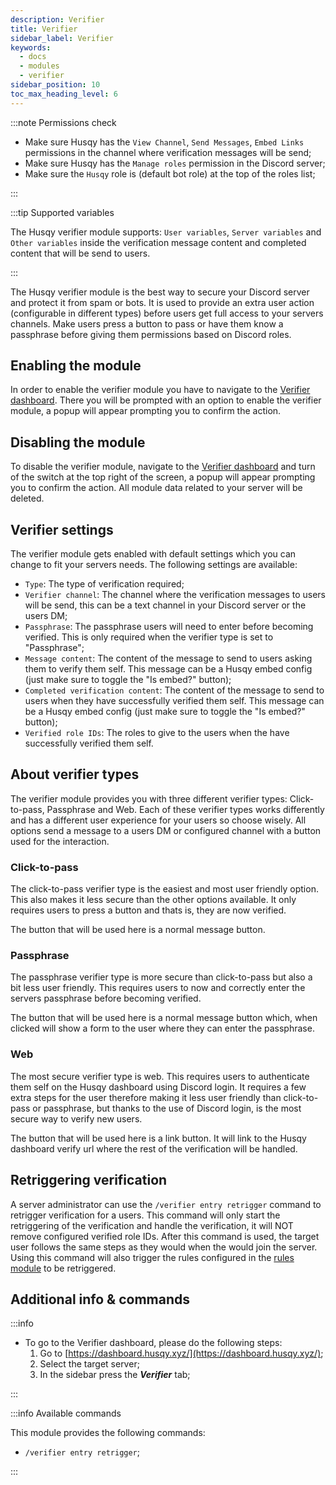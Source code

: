 ```yaml
---
description: Verifier
title: Verifier
sidebar_label: Verifier
keywords:
  - docs
  - modules
  - verifier
sidebar_position: 10
toc_max_heading_level: 6
---
```


:::note Permissions check

- Make sure Husqy has the `View Channel`, `Send Messages`, `Embed Links` permissions in the channel where verification messages will be send;
- Make sure Husqy has the `Manage roles` permission in the Discord server;
- Make sure the `Husqy` role is (default bot role) at the top of the roles list;

:::

:::tip Supported variables

The Husqy verifier module supports: `User variables`, `Server variables` and `Other variables` inside the verification message content and completed content that will be send to users.

:::

The Husqy verifier module is the best way to secure your Discord server and protect it from spam or bots. It is used to provide an extra user action (configurable in different types) before users get full access to your servers channels. Make users press a button to pass or have them know a passphrase before giving them permissions based on Discord roles.

## Enabling the module

In order to enable the verifier module you have to navigate to the [Verifier dashboard](#additional-info--commands). There you will be prompted with an option to enable the verifier module, a popup will appear prompting you to confirm the action.

## Disabling the module

To disable the verifier module, navigate to the [Verifier dashboard](#additional-info--commands) and turn of the switch at the top right of the screen, a popup will appear prompting you to confirm the action. All module data related to your server will be deleted.

## Verifier settings

The verifier module gets enabled with default settings which you can change to fit your servers needs. The following settings are available:

- `Type`: The type of verification required;
- `Verifier channel`: The channel where the verification messages to users will be send, this can be a text channel in your Discord server or the users DM;
- `Passphrase`: The passphrase users will need to enter before becoming verified. This is only required when the verifier type is set to "Passphrase";
- `Message content`: The content of the message to send to users asking them to verify them self. This message can be a Husqy embed config (just make sure to toggle the "Is embed?" button);
- `Completed verification content`: The content of the message to send to users when they have successfully verified them self. This message can be a Husqy embed config (just make sure to toggle the "Is embed?" button);
- `Verified role IDs`: The roles to give to the users when the have successfully verified them self.

## About verifier types

The verifier module provides you with three different verifier types: Click-to-pass, Passphrase and Web. Each of these verifier types works differently and has a different user experience for your users so choose wisely. All options send a message to a users DM or configured channel with a button used for the interaction.

### Click-to-pass

The click-to-pass verifier type is the easiest and most user friendly option. This also makes it less secure than the other options available. It only requires users to press a button and thats is, they are now verified.

The button that will be used here is a normal message button.

### Passphrase

The passphrase verifier type is more secure than click-to-pass but also a bit less user friendly. This requires users to now and correctly enter the servers passphrase before becoming verified.

The button that will be used here is a normal message button which, when clicked will show a form to the user where they can enter the passphrase.

### Web

The most secure verifier type is web. This requires users to authenticate them self on the Husqy dashboard using Discord login. It requires a few extra steps for the user therefore making it less user friendly than click-to-pass or passphrase, but thanks to the use of Discord login, is the most secure way to verify new users.

The button that will be used here is a link button. It will link to the Husqy dashboard verify url where the rest of the verification will be handled.

## Retriggering verification

A server administrator can use the `/verifier entry retrigger` command to retrigger verification for a users. This command will only start the retriggering of the verification and handle the verification, it will NOT remove configured verified role IDs. After this command is used, the target user follows the same steps as they would when the would join the server. Using this command will also trigger the rules configured in the [rules module](https://husqy.xyz/docs/modules/rules) to be retriggered.

## Additional info & commands

:::info

- To go to the Verifier dashboard, please do the following steps:
  1. Go to [https://dashboard.husqy.xyz/](https://dashboard.husqy.xyz/);
  2. Select the target server;
  3. In the sidebar press the **_Verifier_** tab;

:::

:::info Available commands

This module provides the following commands:

- `/verifier entry retrigger`;

:::